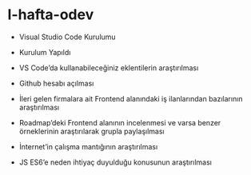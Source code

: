 # I-hafta-odev

- Visual Studio Code Kurulumu
- Kurulum Yapıldı
-	VS Code’da kullanabileceğiniz eklentilerin araştırılması

-	Github hesabı açılması

-	İleri gelen firmalara ait Frontend alanındaki iş ilanlarından bazılarının araştırılması

-	Roadmap’deki Frontend alanının incelenmesi ve varsa benzer örneklerinin araştırılarak grupla paylaşılması

-	İnternet’in çalışma mantığının araştırılması

-	JS ES6’e neden ihtiyaç duyulduğu konusunun araştırılması
